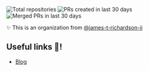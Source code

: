 <!-- start organization badges -->
![Total repositories](https://img.shields.io/badge/Total%20repositories-27-blue?labelColor=555) ![PRs created in last 30 days](https://img.shields.io/badge/PRs%20created%20in%20last%2030%20days-31-blue?labelColor=555) ![Merged PRs in last 30 days](https://img.shields.io/badge/Merged%20PRs%20in%20last%2030%20days-5-blue?labelColor=555)
<!-- end organization badges -->

✨ This is an organization from [@james-t-richardson-ii](https://github.com/james-t-richardson-ii)



## Useful links 🔗!

- [Blog](https://www.jrichardson.com)
